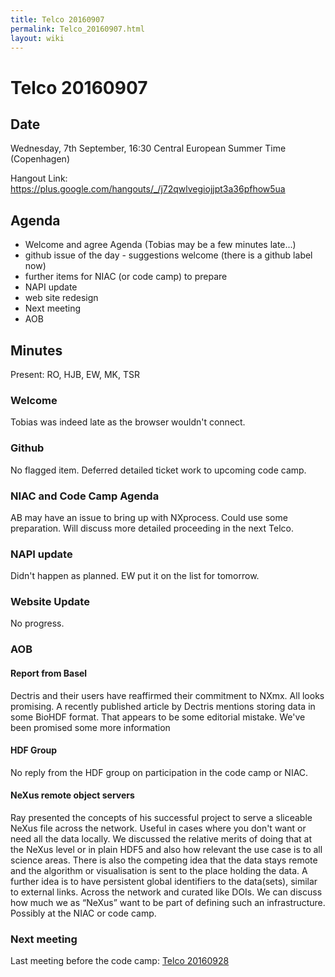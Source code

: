 ```yaml
---
title: Telco 20160907
permalink: Telco_20160907.html
layout: wiki
---
```

Telco 20160907
==============

Date
----

Wednesday, 7th September, 16:30 Central European Summer Time
(Copenhagen)

Hangout Link:
<https://plus.google.com/hangouts/_/j72qwlvegiojjpt3a36pfhow5ua>

Agenda
------

-   Welcome and agree Agenda (Tobias may be a few minutes late...)
-   github issue of the day - suggestions welcome (there is a github
    label now)
-   further items for NIAC (or code camp) to prepare
-   NAPI update
-   web site redesign
-   Next meeting
-   AOB

Minutes
-------

Present: RO, HJB, EW, MK, TSR

### Welcome

Tobias was indeed late as the browser wouldn't connect.

### Github

No flagged item. Deferred detailed ticket work to upcoming code camp.

### NIAC and Code Camp Agenda

AB may have an issue to bring up with NXprocess. Could use some
preparation. Will discuss more detailed proceeding in the next Telco.

### NAPI update

Didn't happen as planned. EW put it on the list for tomorrow.

### Website Update

No progress.

### AOB

#### Report from Basel

Dectris and their users have reaffirmed their commitment to NXmx. All
looks promising. A recently published article by Dectris mentions
storing data in some BioHDF format. That appears to be some editorial
mistake. We've been promised some more information

#### HDF Group

No reply from the HDF group on participation in the code camp or NIAC.

#### NeXus remote object servers

Ray presented the concepts of his successful project to serve a
sliceable NeXus file across the network. Useful in cases where you don't
want or need all the data locally. We discussed the relative merits of
doing that at the NeXus level or in plain HDF5 and also how relevant the
use case is to all science areas. There is also the competing idea that
the data stays remote and the algorithm or visualisation is sent to the
place holding the data. A further idea is to have persistent global
identifiers to the data(sets), similar to external links. Across the
network and curated like DOIs. We can discuss how much we as “NeXus”
want to be part of defining such an infrastructure. Possibly at the NIAC
or code camp.

### Next meeting

Last meeting before the code camp: [Telco
20160928](Telco_20160928.html "wikilink")
